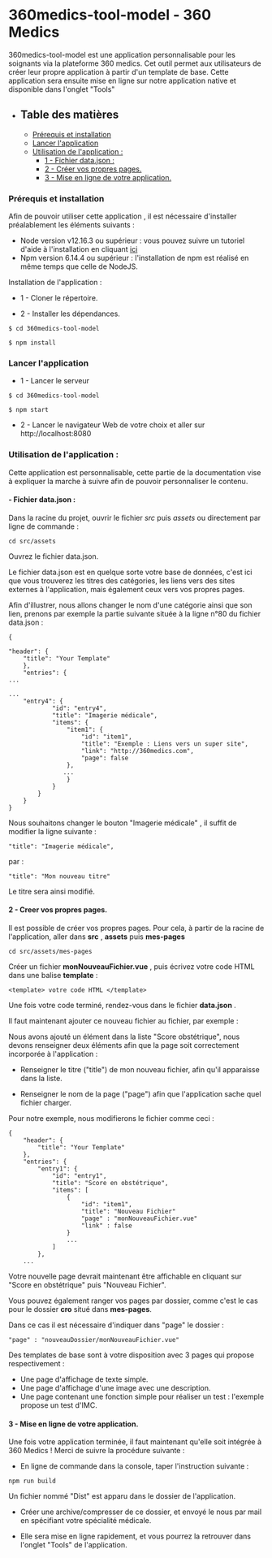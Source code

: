 # 360medics-tool-model - 360 Medics 

360medics-tool-model est une application personnalisable pour les soignants via la plateforme 360 medics.
Cet outil permet aux utilisateurs de créer leur propre application à partir d'un template de base.
Cette application sera ensuite mise en ligne sur notre application native et disponible dans l'onglet "Tools"

- ## Table des matières
    - [Prérequis et installation](#prérequis-et-installation)
    - [Lancer l'application](#lancer-lapplication)
    - [Utilisation de l'application :](#utilisation-de-lapplication-)
      - [1 - Fichier data.json :](#--fichier-datajson-)
      - [2 - Créer vos propres pages.](#2---creer-vos-propres-pages)
      - [3 - Mise en ligne de votre application.](#3---mise-en-ligne-de-votre-application)


### Prérequis et installation
Afin de pouvoir utiliser cette application , il est nécessaire d'installer préalablement les éléments suivants :
- Node version v12.16.3 ou supérieur : vous pouvez suivre un tutoriel d'aide à l'installation en cliquant [ici](https://openclassrooms.com/fr/courses/1056721-des-applications-ultra-rapides-avec-node-js/1056956-installer-node-js)
- Npm version 6.14.4 ou supérieur : l'installation de npm est réalisé en même temps que celle de NodeJS.


Installation de l'application :
- 1 - Cloner le répertoire.
* 2 - Installer les dépendances.

```
$ cd 360medics-tool-model

$ npm install
```

### Lancer l'application

- 1 - Lancer le serveur

```
$ cd 360medics-tool-model

$ npm start

```

- 2 - Lancer le navigateur Web de votre choix et aller sur http://localhost:8080

### Utilisation de l'application :

Cette application est personnalisable, cette partie de la documentation vise à expliquer la marche à suivre afin de pouvoir personnaliser le contenu.

#### - Fichier data.json :

Dans la racine du projet, ouvrir le fichier _src_ puis _assets_ ou directement par ligne de commande :
```
cd src/assets 
```
Ouvrez le fichier data.json.

Le fichier data.json est en quelque sorte votre base de données, c'est ici que vous trouverez les titres des catégories, les liens vers des sites externes à l'application, mais également ceux vers vos propres pages.

Afin d'illustrer, nous allons changer le nom d'une catégorie ainsi que son lien, prenons par exemple la partie suivante située à la ligne n°80 du fichier data.json :

```
{

"header": {
    "title": "Your Template"
    },
    "entries": {
...

...
    "entry4": {
            "id": "entry4",
            "title": "Imagerie médicale",
            "items": {
                "item1": {
                    "id": "item1",
                    "title": "Exemple : Liens vers un super site",
                    "link": "http://360medics.com",
                    "page": false
                },
               ...
                }
            }
        }
    }
}
```

Nous souhaitons changer le bouton "Imagerie médicale" , il suffit de modifier la ligne suivante :
```
"title": "Imagerie médicale",
```

par :

```
"title": "Mon nouveau titre"
```

Le titre sera ainsi modifié.


#### 2 - Creer vos propres pages.

Il est possible de créer vos propres pages.
Pour cela, à partir de la racine de l'application, aller dans __src__ , __assets__ puis __mes-pages__  
```
cd src/assets/mes-pages 
```

Créer un fichier __monNouveauFichier.vue__ , puis écrivez votre code HTML dans une balise __template__ : 
```
<template> votre code HTML </template> 
```

Une fois votre code terminé, rendez-vous dans le fichier __data.json__ .

Il faut maintenant ajouter ce nouveau fichier au fichier, par exemple :

Nous avons ajouté un élément dans la liste "Score obstétrique",  nous devons renseigner deux éléments afin que la page soit correctement incorporée à l'application :  

* Renseigner le titre ("title") de mon nouveau fichier, afin qu'il apparaisse dans la liste.

* Renseigner le nom de la page ("page") afin que l'application sache quel fichier charger.

Pour notre exemple, nous modifierons le fichier comme ceci : 

```
{
    "header": {
        "title": "Your Template"
    },
    "entries": {
        "entry1": {
            "id": "entry1",
            "title": "Score en obstétrique",
            "items": [
                {
                    "id": "item1",
                    "title": "Nouveau Fichier"
                    "page" : "monNouveauFichier.vue"
                    "link" : false
                }
                ...
            ]
        },
    ...
```

Votre nouvelle page devrait maintenant être affichable en cliquant sur "Score en obstétrique" puis "Nouveau Fichier".

Vous pouvez également ranger vos pages par dossier, comme c'est le cas pour le dossier __cro__ situé dans __mes-pages__.

Dans ce cas il est nécessaire d'indiquer dans "page" le dossier : 
```
"page" : "nouveauDossier/monNouveauFichier.vue"
```

Des templates de base sont à votre disposition avec 3 pages qui propose respectivement : 

* Une page d'affichage de texte simple.
* Une page d'affichage d'une image avec une description.
* Une page contenant une fonction simple pour réaliser un test : l'exemple propose un test d'IMC.


#### 3 - Mise en ligne de votre application.

Une fois votre application terminée, il faut maintenant qu'elle soit intégrée à 360 Medics ! 
Merci de suivre la procédure suivante : 

* En ligne de commande dans la console, taper l'instruction suivante :
```
npm run build
```
Un fichier nommé "Dist" est apparu dans le dossier de l'application.

* Créer une archive/compresser de ce dossier, et envoyé le nous par mail en spécifiant votre spécialité médicale.

* Elle sera mise en ligne rapidement, et vous pourrez la retrouver dans l'onglet "Tools" de l'application.
